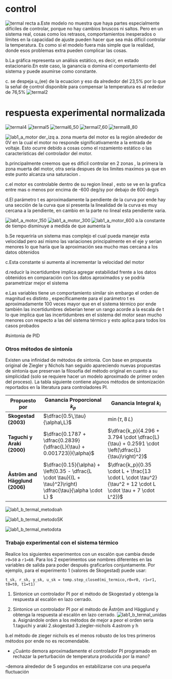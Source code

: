 # control

![termal recta](https://github.com/user-attachments/assets/0c3858fe-15f0-4dcc-89b9-bb427df5d2f5)
a.Este modelo no muestra que haya partes especialmente difíciles de controlar, porque no hay cambios bruscos ni saltos. Pero en un sistema real, cosas como los retrasos, comportamientos inesperados o límites en la capacidad de ajuste pueden hacer que sea más difícil controlar la temperatura. Es como si el modelo fuera más simple que la realidad, donde esos problemas extra pueden complicar las cosas.

b.La gráfica representa un análisis estático, es decir, en estado estacionario.En este caso, la ganancia α domina el comportamiento del sistema y puede asumirse como constante.

c. se despeja u_(ee) de la ecuacion y eso da alrededor del 23,5% por lo que la señal de control disponible para compensar la temperatura es al rededor de 76,5%
![termal2](https://github.com/user-attachments/assets/ba50a638-39fd-43c7-b68b-4ac3f9fa4254)
#  respuesta experimental normalizada
![termal4](https://github.com/user-attachments/assets/a129d094-fab7-4dc4-8a3e-d2a5f4c187bb)
![termal5](https://github.com/user-attachments/assets/8a928872-a26e-46ad-8b2d-8c562c6a5ea7)
![termal6_50](https://github.com/user-attachments/assets/cde16d27-3571-4c6c-a9fb-c20238badfd8)
![termal7_60](https://github.com/user-attachments/assets/535d973c-16bf-4f12-b8e9-54aed0e9b29e)
![termal8_80](https://github.com/user-attachments/assets/e8fe5bb9-52d6-4992-9dae-4dfbeda7a750)


![lab1_a_motor der_izq](https://github.com/user-attachments/assets/6718b32a-3ffe-41bd-a95f-c8d27b96e564)
a. zona muerta del motor es la región alrededor de 0V en la cual el motor no responde significativamente a la entrada de voltaje. Esto ocurre debido a cosas como el rozamiento estático o las características del controlador del motor.

b.principalmente creemos que es dificil controlar en 2 zonas , la primera la zona muerta del motor, otra seria despues de los limites maximos ya que en este punto alcanza una saturacion .

c.el motor es controlable dentro de su region lineal , esto se ve en la grafica entre mas o menos por encima de  -600 deg/sy por debajo de  600 deg/s

d.El parámetro t es aproximadamente la pendiente de la curva por ende hay una sección de la curva que si presenta la linealidad de la curva  es muy cercana a la pendiente, en cambio en la parte no lineal esta pendiente varia.

![lab1_a_motor_150](https://github.com/user-attachments/assets/c5554036-175f-4321-bcef-c7ec1441da94)
![lab1_a_motor_300](https://github.com/user-attachments/assets/7c7da14a-2c32-44a6-b3ab-7337b853ca2f)
![lab1_a_motor_600](https://github.com/user-attachments/assets/7f0dc7d4-1b1e-417b-8fc0-85aedf53835a)
a.la constante de tiempo disminuye a medida de que aumenta la 

b.Se requeriría un sistema mas complejo el cual pueda manejar esta velocidad pero así mismo las variaciones principalmente en el eje y serian menores lo que haría que la aproximación sea mucho mas cercana a los datos obtenidos

c.Esta constante si aumenta al incrementar la velocidad del motor

d.reducir la incertidumbre implica agregar estabilidad frente a los datos obtenidos en comparación con los datos aproximados y se podría parametrizar mejor el sistema 

e.Las variables tiene un comportamiento similar sin embargo el orden de magnitud es distinto , específicamente para el parámetro t es aproximadamente 100 veces mayor que en el sistema térmico por ende también las incertidumbres deberían tener un rango acorde a la escala de t lo que implica que las incertidumbres en el sistema del motor sean mucho menores con respecto a las del sistema térmico y esto aplica para todos los casos probados


#sintonia de PID
### Otros métodos de sintonía 

Existen una infinidad de métodos de sintonía. Con base en propuesta original de Ziegler y Nichols han seguido apareciendo nuevas propuestas de sintonía que preservan la filosofía del método original en cuanto a su simplicidad (solo se requiere hacer un modelo aproximado de primer orden del proceso). La tabla siguiente contiene algunos métodos de sintonización reportados en la literatura para controladores PI.

| **Propuesto por** | **Ganancia Proporcional** $k_p$                | **Ganancia Integral** $k_i$                | 
|-------------------------|------------------------------------------------|--------------------------------------------|
| **Skogestad (2003)**           |   $\dfrac{0.5\,\tau}{\alpha\,L}$   | $\min(\tau, 8\,L)$ |
| **Taguchi y Araki (2000)**           |   $\dfrac{0.1787 + \dfrac{0.2839}{\dfrac{L}{\tau} + 0.001723}}{\alpha}$  | $\dfrac{k_p}{4.296 + 3.794 \cdot \dfrac{L}{\tau} + 0.2591 \cdot \left(\dfrac{L}{\tau}\right)^2}$|
|**Åström and Hägglund (2006)**                | $\dfrac{0.15}{\alpha} + \left(0.35 - \dfrac{L \cdot \tau}{(L + \tau)^2}\right) \dfrac{\tau}{\alpha \cdot L} $               |  $\dfrac{k_p}{0.35 \cdot L + \frac{13 \cdot L \cdot \tau^2}{\tau^2 + 12 \cdot L \cdot \tau + 7 \cdot L^2}}$   |

![lab1_b_termal_metodoah](https://github.com/user-attachments/assets/26a6cf61-e5fa-4c25-8ea5-0f9e2047bf10)


![lab1_b_termal_metodoSK](https://github.com/user-attachments/assets/e1b99e3a-8dcd-4e1e-8e66-2e336ab3908b)

![lab1_b_termal_metodota](https://github.com/user-attachments/assets/fb3e7e33-0551-460e-8fd8-f4a5e41af1a2)
### Trabajo experimental con el sistema térmico

Realice los siguientes experimentos con un escalón que cambia desde `r0=50` a `r1=60`.  Para los 2 experimentos use nombres diferentes en las variables de salida para poder después graficarlos conjuntamente. Por ejemplo, para el experimento 1 (valores de Skogestad) puede usar:

`t_sk, r_sk, y_sk, u_sk = temp.step_closed(mi_termico,r0=r0, r1=r1, t0=t0, t1=t1)`


1. Sintonice un controlador PI por el método de Skogestad y obtenga la respuesta al escalón en lazo cerrado.

1. Sintonice un controlador PI por el método de Åström and Hägglund y obtenga la respuesta al escalón en lazo cerrado.
![lab1_b_termal_unidas](https://github.com/user-attachments/assets/8e2c53dc-4983-4e83-8696-acd17def9346)
a. Asignándole orden a los métodos de mejor a peor el orden seria 
1.taguchi y araki
2.skogestad
3.ziegler-nichols
4.astrom  y h


b.el método de zieger nichols es el menos robusto de los tres primeros métodos por 
ende no es recomendable.

+ ¿Cuánto demora aproximadamente el controlador PI programado en rechazar la perturbación de temperatura producida por la mano?

-demora alrededor de 5 segundos en estabilizarse con una pequeña fluctuación

